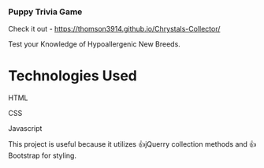 ### Puppy Trivia Game

Check it out - https://thomson3914.github.io/Chrystals-Collector/

Test your Knowledge of Hypoallergenic New Breeds. 

# Technologies Used

HTML

CSS

Javascript

This project is useful because it utilizes :thumbsup:jQuerry collection methods
and :thumbsup:Bootstrap for styling.





